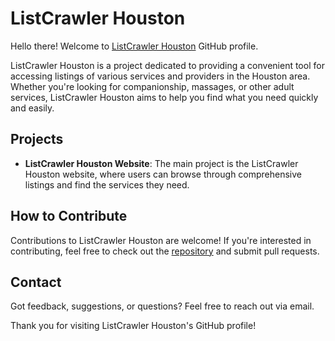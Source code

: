 # ListCrawler Houston

Hello there! Welcome to [ListCrawler Houston](https://listcrawlerhouston.bio.link/) GitHub profile.

ListCrawler Houston is a project dedicated to providing a convenient tool for accessing listings of various services and providers in the Houston area. Whether you're looking for companionship, massages, or other adult services, ListCrawler Houston aims to help you find what you need quickly and easily.

## Projects

- **ListCrawler Houston Website**: The main project is the ListCrawler Houston website, where users can browse through comprehensive listings and find the services they need.

## How to Contribute

Contributions to ListCrawler Houston are welcome! If you're interested in contributing, feel free to check out the [repository](https://github.com/listcrawler-houston) and submit pull requests.

## Contact

Got feedback, suggestions, or questions? Feel free to reach out via email.

Thank you for visiting ListCrawler Houston's GitHub profile!

